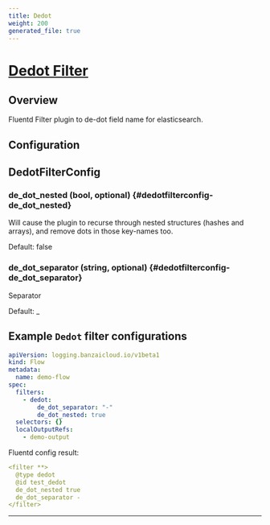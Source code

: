 ```yaml
---
title: Dedot
weight: 200
generated_file: true
---
```


# [Dedot Filter](https://github.com/lunardial/fluent-plugin-dedot_filter)
## Overview
 Fluentd Filter plugin to de-dot field name for elasticsearch.

## Configuration
## DedotFilterConfig

### de_dot_nested (bool, optional) {#dedotfilterconfig-de_dot_nested}

Will cause the plugin to recurse through nested structures (hashes and arrays), and remove dots in those key-names too. 

Default:  false

### de_dot_separator (string, optional) {#dedotfilterconfig-de_dot_separator}

Separator  

Default: _


## Example `Dedot` filter configurations
```yaml
apiVersion: logging.banzaicloud.io/v1beta1
kind: Flow
metadata:
  name: demo-flow
spec:
  filters:
    - dedot:
        de_dot_separator: "-"
        de_dot_nested: true
  selectors: {}
  localOutputRefs:
    - demo-output
```

Fluentd config result:

```yaml
<filter **>
  @type dedot
  @id test_dedot
  de_dot_nested true
  de_dot_separator -
</filter>
```

---

